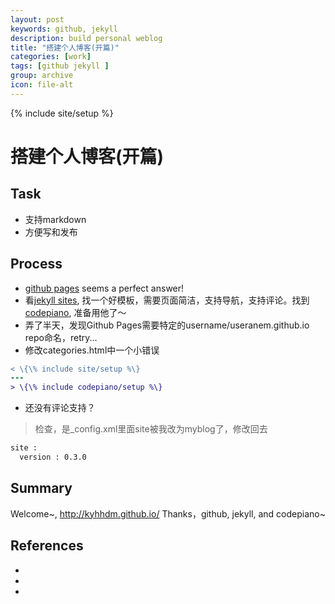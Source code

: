 ```yaml
---
layout: post
keywords: github, jekyll
description: build personal weblog
title: "搭建个人博客(开篇)"
categories: [work]
tags: [github jekyll ]
group: archive
icon: file-alt
---
```

{% include site/setup %}


搭建个人博客(开篇)
=========================

## Task
* 支持markdown
* 方便写和发布

## Process
* [github pages][1] seems a perfect answer!
* 看[jekyll sites][3], 找一个好模板，需要页面简洁，支持导航，支持评论。找到[codepiano][2], 准备用他了～
* 弄了半天，发现Github Pages需要特定的username/useranem.github.io repo命名，retry...
* 修改categories.html中一个小错误

```diff
< \{\% include site/setup %\}
---
> \{\% include codepiano/setup %\}
```

* 还没有评论支持？
>检查，是\_config.xml里面site被我改为myblog了，修改回去

```xml
site :
  version : 0.3.0
```


## Summary
Welcome~, http://kyhhdm.github.io/
Thanks，github, jekyll, and codepiano~


[1]: http://www.ruanyifeng.com/blog/2012/08/blogging_with_jekyll.html "搭建一个免费的，无限流量的Blog----github Pages和Jekyll入门"
[2]: http://codepiano.github.io/ "个人博客,powered by jekyll && bootstrap"
[3]: https://github.com/jekyll/jekyll/wiki/Sites "jekyll sites"

## References
* [1]: http://www.ruanyifeng.com/blog/2012/08/blogging_with_jekyll.html "搭建一个免费的，无限流量的Blog----github Pages和Jekyll入门"
* [2]: http://codepiano.github.io/ "个人博客,powered by jekyll && bootstrap"
* [3]: https://github.com/jekyll/jekyll/wiki/Sites "jekyll sites"


